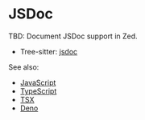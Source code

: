 # JSDoc

TBD: Document JSDoc support in Zed.

- Tree-sitter: [jsdoc](https://github.com/tree-sitter/tree-sitter-jsdoc)

See also:
- [JavaScript](/docs/languages/javascript)
- [TypeScript](/docs/languages/typescript)
- [TSX](/docs/languages/tsx)
- [Deno](/docs/languages/deno)

